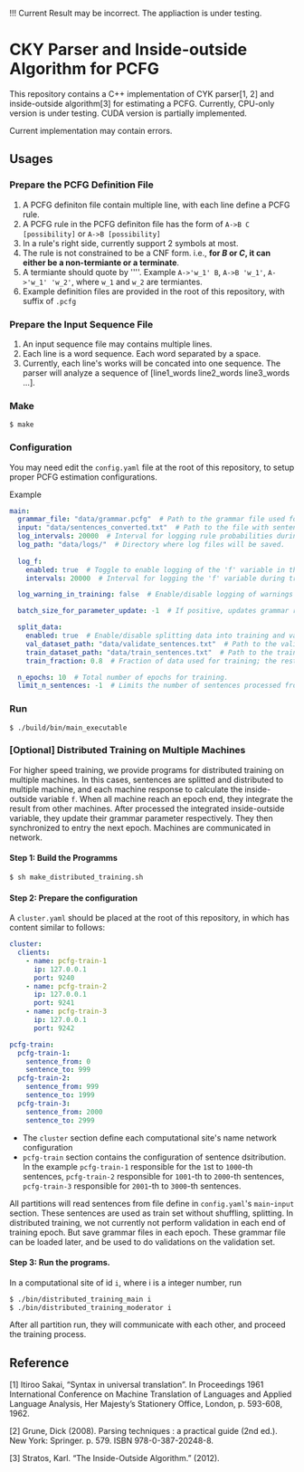 !!! Current Result may be incorrect. The appliaction is under testing.
# CKY Parser and Inside-outside Algorithm for PCFG
This repository contains a C++ implementation of CYK parser[1, 2] and inside-outside algorithm[3] for
estimating a PCFG.
Currently, CPU-only version is under testing.
CUDA version is partially implemented.

Current implementation may contain errors.
## Usages
### Prepare the PCFG Definition File
1. A PCFG definiton file contain multiple line, with each line define a PCFG rule. 
2. A PCFG rule in the PCFG definiton file has the form of `A->B C [possibility]` or `A->B [possibility]`
3. In a rule's right side, currently support $2$ symbols at most.
4. The rule is not constrained to be a CNF form. i.e., **for $B$ or $C$, it can either be a non-termiante or a terminate**.
5. A termiante should quote by '\'\''. Example `A->'w_1' B`, `A->B 'w_1'`, `A->'w_1' 'w_2'`, where `w_1` and `w_2` are termiantes.  
6. Example definition files are provided in the root of this repository, with suffix of `.pcfg`

### Prepare the Input Sequence File
1. An input sequence file may contains multiple lines.
2. Each line is a word sequence. Each word separated by a space.
3. Currently, each line's works will be concated into one sequence. The parser will analyze a sequence of [line1_words  line2_words line3_words ...].

### Make
`$ make` 

### Configuration
You may need edit the `config.yaml` file at the root of this repository, to setup proper PCFG estimation 
configurations.

Example
``` yaml
main:
  grammar_file: "data/grammar.pcfg"  # Path to the grammar file used for parsing sentences.
  input: "data/sentences_converted.txt"  # Path to the file with sentences to be processed.
  log_intervals: 20000  # Interval for logging rule probabilities during each epoch. Ignored if batch updates are disabled.
  log_path: "data/logs/"  # Directory where log files will be saved.
  
  log_f:
    enabled: true  # Toggle to enable logging of the 'f' variable in the inside-outside algorithm.
    intervals: 20000  # Interval for logging the 'f' variable during training.

  log_warning_in_training: false  # Enable/disable logging of warnings during training.

  batch_size_for_parameter_update: -1  # If positive, updates grammar rule probabilities at this interval during each epoch. If set to -1, updates are performed only at the end of each epoch. Midway updates can impact convergence.

  split_data:
    enabled: true  # Enable/disable splitting data into training and validation sets.
    val_dataset_path: "data/validate_sentences.txt"  # Path to the validation dataset.
    train_dataset_path: "data/train_sentences.txt"  # Path to the training dataset.
    train_fraction: 0.8  # Fraction of data used for training; the rest is used for validation.

  n_epochs: 10  # Total number of epochs for training.
  limit_n_sentences: -1  # Limits the number of sentences processed from the input file. If set to -1, all sentences are used.
```
### Run
`$ ./build/bin/main_executable`



### [Optional] Distributed Training on Multiple Machines
For higher speed training, we provide programs for distributed training on multiple machines.
In this cases, sentences are splitted and distributed to multiple machine, and each machine
response to calculate the inside-outside variable `f`. When all machine reach an epoch end,
they integrate the result from other machines. After processed the integrated  inside-outside variable,
they update their grammar parameter respectively. They then synchronized to entry the next epoch.
Machines are communicated in network.
#### Step 1: Build the Programms
``` bash 
$ sh make_distributed_training.sh
```
#### Step 2: Prepare the configuration
A `cluster.yaml` should be placed at the root of this repository,
in which has content similar to follows:
``` yaml
cluster:
  clients:
    - name: pcfg-train-1
      ip: 127.0.0.1
      port: 9240
    - name: pcfg-train-2
      ip: 127.0.0.1
      port: 9241
    - name: pcfg-train-3
      ip: 127.0.0.1
      port: 9242

pcfg-train:
  pcfg-train-1:
    sentence_from: 0
    sentence_to: 999
  pcfg-train-2:
    sentence_from: 999
    sentence_to: 1999
  pcfg-train-3:
    sentence_from: 2000
    sentence_to: 2999
```
- The `cluster` section define each computational site's name network configuration
- `pcfg-train` section contains the configuration of sentence dsitribution. In the example `pcfg-train-1` responsible for the `1`st to `1000`-th sentences,  `pcfg-train-2` responsible for `1001`-th to `2000`-th sentences, `pcfg-train-3`
responsible for `2001`-th to `3000`-th sentences.

All partitions will read sentences from file define in `config.yaml`'s `main`-`input` section. These sentences are used as train set without shuffling, splitting. In distributed training, we not currently not perform validation in each end of 
training epoch. But save grammar files in each epoch.
These grammar file can be loaded later, and be used to do validations on the validation set.


#### Step 3: Run the programs.
In a computational site of id `i`, where i is a integer number, run
``` bash
$ ./bin/distributed_training_main i
$ ./bin/distributed_training_moderator i
```
After all partition run, they will communicate with each other, 
and proceed the training process.

## Reference
[1] Itiroo Sakai, “Syntax in universal translation”. In Proceedings 1961 International Conference on Machine Translation of Languages and Applied Language Analysis, Her Majesty’s Stationery Office, London, p. 593-608, 1962.

[2] Grune, Dick (2008). Parsing techniques : a practical guide (2nd ed.). New York: Springer. p. 579. ISBN 978-0-387-20248-8.

[3] Stratos, Karl. “The Inside-Outside Algorithm.” (2012).
